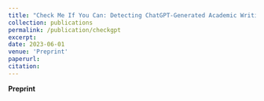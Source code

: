 ```yaml
---
title: "Check Me If You Can: Detecting ChatGPT-Generated Academic Writing using CheckGPT"
collection: publications
permalink: /publication/checkgpt
excerpt:
date: 2023-06-01
venue: 'Preprint'
paperurl:
citation:
---
```

**Preprint**   
